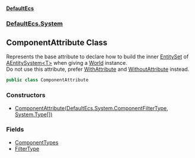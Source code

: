 #### [DefaultEcs](./index.md 'index')
### [DefaultEcs.System](./DefaultEcs-System.md 'DefaultEcs.System')
## ComponentAttribute Class
Represents the base attribute to declare how to build the inner [EntitySet](./DefaultEcs-EntitySet.md 'DefaultEcs.EntitySet') of [AEntitySystem&lt;T&gt;](./DefaultEcs-System-AEntitySystem-T-.md 'DefaultEcs.System.AEntitySystem&lt;T&gt;') when giving a [World](./DefaultEcs-World.md 'DefaultEcs.World') instance.  
Do not use this attribute, prefer [WithAttribute](./DefaultEcs-System-WithAttribute.md 'DefaultEcs.System.WithAttribute') and [WithoutAttribute](./DefaultEcs-System-WithoutAttribute.md 'DefaultEcs.System.WithoutAttribute') instead.  
```C#
public class ComponentAttribute
```
### Constructors
- [ComponentAttribute(DefaultEcs.System.ComponentFilterType, System.Type[])](./DefaultEcs-System-ComponentAttribute-ComponentAttribute(DefaultEcs-System-ComponentFilterType_System-Type--).md 'DefaultEcs.System.ComponentAttribute.ComponentAttribute(DefaultEcs.System.ComponentFilterType, System.Type[])')
### Fields
- [ComponentTypes](./DefaultEcs-System-ComponentAttribute-ComponentTypes.md 'DefaultEcs.System.ComponentAttribute.ComponentTypes')
- [FilterType](./DefaultEcs-System-ComponentAttribute-FilterType.md 'DefaultEcs.System.ComponentAttribute.FilterType')
